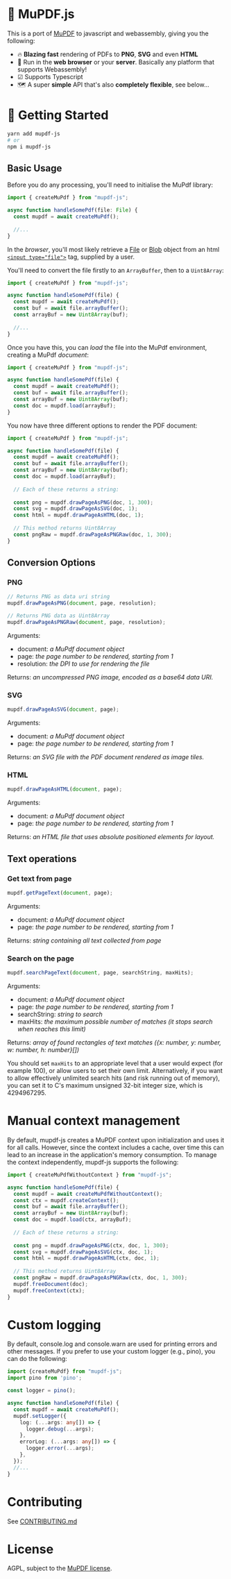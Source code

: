 # 📰 MuPDF.js 
This is a port of [MuPDF](https://mupdf.com/docs/) to javascript and webassembly, giving you the following:

- 🔥 **Blazing fast** rendering of PDFs to **PNG**, **SVG** and even **HTML**
- 💼 Run in the **web browser** or your **server**. Basically any platform that supports Webassembly!
- ☑ Supports Typescript
- 🗺️ A super **simple** API that's also **completely flexible**, see below...

# 🏁 Getting Started

```bash
yarn add mupdf-js
# or
npm i mupdf-js
```

## Basic Usage

Before you do any processing, you'll need to initialise the MuPdf library:

```js
import { createMuPdf } from "mupdf-js";

async function handleSomePdf(file: File) {
  const mupdf = await createMuPdf();
  
  //...
}
```

In the *browser*, you'll most likely retrieve a [File](https://developer.mozilla.org/en-US/docs/Web/API/File) or [Blob](https://developer.mozilla.org/en-US/docs/Web/API/Blob) object from an html [`<input type="file">`](https://developer.mozilla.org/en-US/docs/Web/HTML/Element/input/file) tag, supplied by a user.

You'll need to convert the file firstly to an `ArrayBuffer`, then to a `Uint8Array`:

```js
import { createMuPdf } from "mupdf-js";

async function handleSomePdf(file) {
  const mupdf = await createMuPdf();
  const buf = await file.arrayBuffer();
  const arrayBuf = new Uint8Array(buf);
  
  //...
}
```

Once you have this, you can *load* the file into the MuPdf environment, creating a MuPdf *document*:

```js
import { createMuPdf } from "mupdf-js";

async function handleSomePdf(file) {
  const mupdf = await createMuPdf();
  const buf = await file.arrayBuffer();
  const arrayBuf = new Uint8Array(buf);
  const doc = mupdf.load(arrayBuf);
}
```

You now have three different options to render the PDF document:

```js
import { createMuPdf } from "mupdf-js";

async function handleSomePdf(file) {
  const mupdf = await createMuPdf();
  const buf = await file.arrayBuffer();
  const arrayBuf = new Uint8Array(buf);
  const doc = mupdf.load(arrayBuf);
  
  // Each of these returns a string:
  
  const png = mupdf.drawPageAsPNG(doc, 1, 300);
  const svg = mupdf.drawPageAsSVG(doc, 1);
  const html = mupdf.drawPageAsHTML(doc, 1);
  
  // This method returns Uint8Array
  const pngRaw = mupdf.drawPageAsPNGRaw(doc, 1, 300);
}
```

## Conversion Options

### PNG

```js
// Returns PNG as data uri string
mupdf.drawPageAsPNG(document, page, resolution); 

// Returns PNG data as Uint8Array
mupdf.drawPageAsPNGRaw(document, page, resolution); 
```

Arguments:
- document: *a MuPdf document object*
- page: *the page number to be rendered, starting from 1*
- resolution: *the DPI to use for rendering the file*

Returns: *an uncompressed PNG image, encoded as a base64 data URI.*

### SVG

```js
mupdf.drawPageAsSVG(document, page);
```

Arguments:
- document: *a MuPdf document object*
- page: *the page number to be rendered, starting from 1*

Returns: *an SVG file with the PDF document rendered as image tiles.*

### HTML

```js
mupdf.drawPageAsHTML(document, page);
```

Arguments:
- document: *a MuPdf document object*
- page: *the page number to be rendered, starting from 1*

Returns: *an HTML file that uses absolute positioned elements for layout.*

## Text operations

### Get text from page

```js
mupdf.getPageText(document, page);
```

Arguments:
- document: *a MuPdf document object*
- page: *the page number to be rendered, starting from 1*

Returns: *string containing all text collected from page*

### Search on the page

```js
mupdf.searchPageText(document, page, searchString, maxHits);
```

Arguments:
- document: *a MuPdf document object*
- page: *the page number to be rendered, starting from 1*
- searchString: *string to search*
- maxHits: *the maximum possible number of matches (it stops search when reaches this limit)*

Returns: *array of found rectangles of text matches ({x: number, y: number, w: number, h: number}[])*

You should set `maxHits` to an appropriate level that a user would expect (for example 100), or allow users to set their own limit. Alternatively, if you want to allow effectively unlimited search hits (and risk running out of memory), you can set it to C's maximum unsigned 32-bit integer size, which is 4294967295.

# Manual context management

By default, mupdf-js creates a MuPDF context upon initialization and uses it for all calls. However, since the context includes a cache, over time this can lead to an increase in the application's memory consumption. To manage the context independently, mupdf-js supports the following:

```js
import { createMuPdfWithoutContext } from "mupdf-js";

async function handleSomePdf(file) {
  const mupdf = await createMuPdfWithoutContext();
  const ctx = mupdf.createContext();
  const buf = await file.arrayBuffer();
  const arrayBuf = new Uint8Array(buf);
  const doc = mupdf.load(ctx, arrayBuf);
  
  // Each of these returns a string:
  
  const png = mupdf.drawPageAsPNG(ctx, doc, 1, 300);
  const svg = mupdf.drawPageAsSVG(ctx, doc, 1);
  const html = mupdf.drawPageAsHTML(ctx, doc, 1);
  
  // This method returns Uint8Array
  const pngRaw = mupdf.drawPageAsPNGRaw(ctx, doc, 1, 300);
  mupdf.freeDocument(doc);
  mupdf.freeContext(ctx);
}
```

# Custom logging

By default, console.log and console.warn are used for printing errors and other messages. If you prefer to use your custom logger (e.g., pino), you can do the following:


```typescript
import {createMuPdf} from "mupdf-js";
import pino from 'pino';

const logger = pino();

async function handleSomePdf(file) {
  const mupdf = await createMuPdf();
  mupdf.setLogger({
    log: (...args: any[]) => {
      logger.debug(...args);
    },
    errorLog: (...args: any[]) => {
      logger.error(...args);
    },
  });
  //...
}
```

# Contributing

See [CONTRIBUTING.md](CONTRIBUTING.md)

# License

AGPL, subject to the [MuPDF license](https://www.mupdf.com/licensing/).
